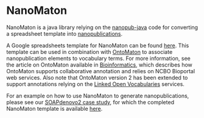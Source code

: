 NanoMaton
=========

NanoMaton is a java library relying on the [nanopub-java](https://github.com/Nanopublication/nanopub-java) code for converting a spreadsheet template into [nanopublications](http://nanopub.org/).

A Google spreadsheets template for NanoMaton can be found [here](https://drive.google.com/templates?q=nanomaton&sort=hottest&view=public). This template can be used in combination with [OntoMaton](https://github.com/ISA-tools/OntoMaton) to associate nanopublication elements to vocabulary terms. For more information, see the article on OntoMaton available in [Bioinformatics](http://bioinformatics.oxfordjournals.org/content/29/4/525.full), which describes how OntoMaton supports collaborative annotation and relies on NCBO Bioportal web services. Also note that OntoMaton version 2 has been extended to support annotations relying on the [Linked Open Vocabularies](http://lov.okfn.org/) services.

For an example on how to use NanoMaton to generate nanopublications, please see our [SOAPdenovo2 case study](http://isa-tools.github.io/soapdenovo2/), for which the completed NanoMaton template is available [here](https://docs.google.com/spreadsheet/ccc?key=0AmtKthYRS0f5dHFldVQ5cVRHT3lxU3FWUUlhNEZ5YkE&usp=drive_web#gid=7).


